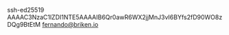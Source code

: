 ssh-ed25519 AAAAC3NzaC1lZDI1NTE5AAAAIB6Qr0awR6WX2jjMnJ3vI6BYfs2fD90WO8zDQg9BtEtM fernando@briken.io

